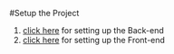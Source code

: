 #Setup the Project
1. [click here](https://github.com/pabitra-kumar/chat-app/tree/main/chat-app-server-main) for setting up the Back-end
2. [click here](https://github.com/pabitra-kumar/chat-app/tree/main/chat-app-client-v2-main) for setting up the Front-end
